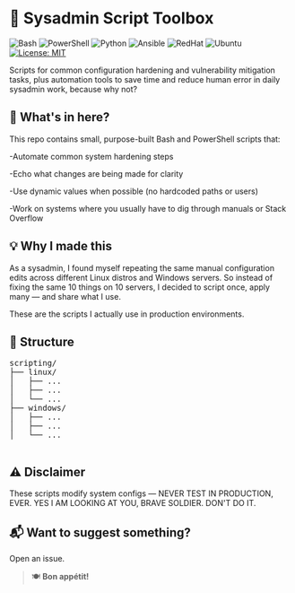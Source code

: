# 🧰 Sysadmin Script Toolbox

![Bash](https://img.shields.io/badge/Bash-4EAA25?logo=gnu-bash&logoColor=white)
![PowerShell](https://img.shields.io/badge/PowerShell-0078D7?logo=powershell&logoColor=white)
![Python](https://img.shields.io/badge/Python-3776AB?logo=python&logoColor=yellow)
![Ansible](https://img.shields.io/badge/Ansible-000000?&logo=Ansible&logoColor=ff0000)
![RedHat](https://img.shields.io/badge/RedHat-EE0000?logo=redhat&logoColor=white)
![Ubuntu](https://img.shields.io/badge/Ubuntu-E95420?logo=ubuntu&logoColor=white)
[![License: MIT](https://img.shields.io/badge/License-MIT-yellow.svg)](LICENSE)



Scripts for common configuration hardening and vulnerability mitigation tasks, plus automation tools to save time and reduce human error in daily sysadmin work, because why not?

## 🔧 What's in here?

This repo contains small, purpose-built Bash and PowerShell scripts that:

-Automate common system hardening steps

-Echo what changes are being made for clarity

-Use dynamic values when possible (no hardcoded paths or users)

-Work on systems where you usually have to dig through manuals or Stack Overflow


## 💡 Why I made this

As a sysadmin, I found myself repeating the same manual configuration edits across different Linux distros and Windows servers.
So instead of fixing the same 10 things on 10 servers, I decided to script once, apply many — and share what I use.

These are the scripts I actually use in production environments.

## 📁 Structure

<pre>scripting/
├── linux/
│   ├── ...
│   ├── ...
│   └── ...
├── windows/
│   ├── ...
│   ├── ...
│   └── ...
 </pre>

## ⚠️ Disclaimer

These scripts modify system configs — NEVER TEST IN PRODUCTION, EVER. YES I AM LOOKING AT YOU, BRAVE SOLDIER. DON'T DO IT.

## 📬 Want to suggest something?

Open an issue.





> 🍽️ **Bon appétit!** 
